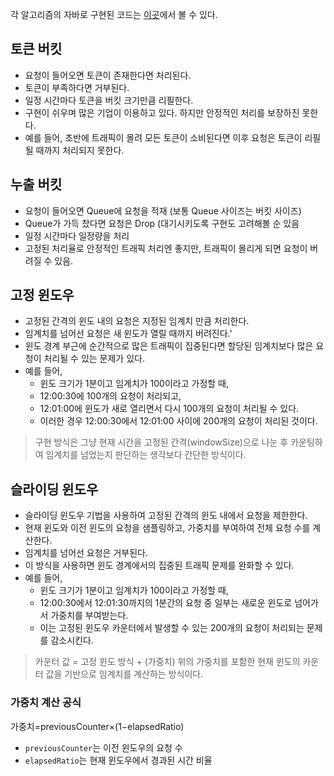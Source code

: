 각 알고리즘의 자바로 구현된 코드는 [이곳](https://github.com/gunkim/java-code-kata/tree/main/rate-limiter)에서  볼 수 있다.
## 토큰 버킷
- 요청이 들어오면 토큰이 존재한다면 처리된다.  
- 토큰이 부족하다면 거부된다.  
- 일정 시간마다 토큰을 버킷 크기만큼 리필한다.    
- 구현이 쉬우며 많은 기업이 이용하고 있다. 하지만 안정적인 처리를 보장하진 못한다.  
- 예를 들어, 초반에 트래픽이 몰려 모든 토큰이 소비된다면 이후 요청은 토큰이 리필될 때까지 처리되지 못한다.
## 누출  버킷
- 요청이 들어오면 Queue에 요청을 적재 (보통 Queue 사이즈는 버킷 사이즈)  
- Queue가 가득 찼다면 요청은 Drop (대기시키도록 구현도 고려해볼 순 있음  
- 일정 시간마다 일정량을 처리
- 고정된 처리율로 안정적인 트래픽 처리엔 좋지만, 트래픽이 몰리게 되면 요청이 버려질 수 있음.
## 고정 윈도우
- 고정된 간격의 윈도 내의 요청은 지정된 임계치 만큼 처리한다.  
- 임계치를 넘어선 요청은 새 윈도가 열릴 때까지 버려진다.'
- 윈도 경계 부근에 순간적으로 많은 트래픽이 집중된다면 할당된 임계치보다 많은 요청이 처리될 수 있는 문제가 있다.  
- 예를 들어,  
	- 윈도 크기가 1분이고 임계치가 100이라고 가정할 때,  
	- 12:00:30에 100개의 요청이 처리되고,  
	- 12:01:00에 윈도가 새로 열리면서 다시 100개의 요청이 처리될 수 있다.  
	- 이러한 경우 12:00:30에서 12:01:00 사이에 200개의 요청이 처리된 것이다.
> 구현 방식은 그냥 현재 시간을 고정된 간격(windowSize)으로 나눈 후 카운팅하여 임계치를 넘었는지 판단하는 생각보다 간단한 방식이다.
## 슬라이딩 윈도우
- 슬라이딩 윈도우 기법을 사용하여 고정된 간격의 윈도 내에서 요청을 제한한다.  
- 현재 윈도와 이전 윈도의 요청을 샘플링하고, 가중치를 부여하여 전체 요청 수를 계산한다.  
- 임계치를 넘어선 요청은 거부된다.  
- 이 방식을 사용하면 윈도 경계에서의 집중된 트래픽 문제를 완화할 수 있다.  
- 예를 들어,  
	- 윈도 크기가 1분이고 임계치가 100이라고 가정할 때,  
	- 12:00:30에서 12:01:30까지의 1분간의 요청 중 일부는 새로운 윈도로 넘어가서 가중치를 부여받는다. 
	- 이는 고정된 윈도우 카운터에서 발생할 수 있는 200개의 요청이 처리되는 문제를 감소시킨다.
> 카운터 값 = 고정 윈도 방식 + (가중치)
> 위의 가중치를 포함한 현재 윈도의 카운터 값을 기반으로 임계치를 계산하는 방식이다.
### 가중치 계산 공식
가중치=previousCounter×(1−elapsedRatio)
- `previousCounter`는 이전 윈도우의 요청 수
- `elapsedRatio`는 현재 윈도우에서 경과된 시간 비율